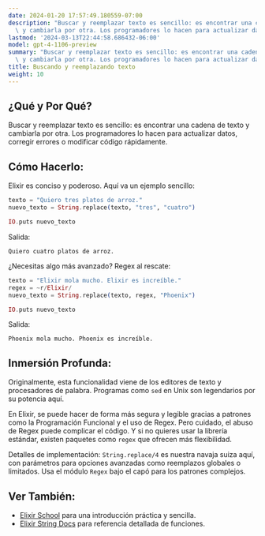 ```yaml
---
date: 2024-01-20 17:57:49.180559-07:00
description: "Buscar y reemplazar texto es sencillo: es encontrar una cadena de texto\
  \ y cambiarla por otra. Los programadores lo hacen para actualizar datos, corregir\u2026"
lastmod: '2024-03-13T22:44:58.686432-06:00'
model: gpt-4-1106-preview
summary: "Buscar y reemplazar texto es sencillo: es encontrar una cadena de texto\
  \ y cambiarla por otra. Los programadores lo hacen para actualizar datos, corregir\u2026"
title: Buscando y reemplazando texto
weight: 10
---
```


## ¿Qué y Por Qué?

Buscar y reemplazar texto es sencillo: es encontrar una cadena de texto y cambiarla por otra. Los programadores lo hacen para actualizar datos, corregir errores o modificar código rápidamente.

## Cómo Hacerlo:

Elixir es conciso y poderoso. Aquí va un ejemplo sencillo:

```elixir
texto = "Quiero tres platos de arroz."
nuevo_texto = String.replace(texto, "tres", "cuatro")

IO.puts nuevo_texto
```

Salida:
```
Quiero cuatro platos de arroz.
```

¿Necesitas algo más avanzado? Regex al rescate:

```elixir
texto = "Elixir mola mucho. Elixir es increíble."
regex = ~r/Elixir/
nuevo_texto = String.replace(texto, regex, "Phoenix")

IO.puts nuevo_texto
```

Salida:
```
Phoenix mola mucho. Phoenix es increíble.
```

## Inmersión Profunda:

Originalmente, esta funcionalidad viene de los editores de texto y procesadores de palabra. Programas como `sed` en Unix son legendarios por su potencia aquí.

En Elixir, se puede hacer de forma más segura y legible gracias a patrones como la Programación Funcional y el uso de Regex. Pero cuidado, el abuso de Regex puede complicar el código. Y si no quieres usar la librería estándar, existen paquetes como `regex` que ofrecen más flexibilidad.

Detalles de implementación: `String.replace/4` es nuestra navaja suiza aquí, con parámetros para opciones avanzadas como reemplazos globales o limitados. Usa el módulo `Regex` bajo el capó para los patrones complejos.

## Ver También:

- [Elixir School](https://elixirschool.com/es/lessons/basics/strings/#reemplazo) para una introducción práctica y sencilla.
- [Elixir String Docs](https://hexdocs.pm/elixir/String.html) para referencia detallada de funciones.
